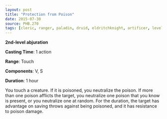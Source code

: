 ```yaml
---
layout: post
title: "Protection from Poison"
date: 2015-07-30
source: PHB.270
tags: [cleric, ranger, paladin, druid, eldritchknight, artificer, level2, abjuration]
---
```


**2nd-level abjuration**

**Casting Time**: 1 action

**Range**: Touch

**Components**: V, S

**Duration**: 1 hour

You touch a creature. If it is poisoned, you neutralize the poison. If more than one poison afflicts the target, you neutralize one poison that you know is present, or you neutralize one at random. For the duration, the target has advantage on saving throws against being poisoned, and it has resistance to poison damage.
